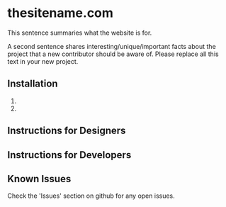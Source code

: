 thesitename.com
===============

This sentence summaries what the website is for.

A second sentence shares interesting/unique/important facts about the project that a new contributor should be aware of.
Please replace all this text in your new project.

Installation
------------

1.
2.

Instructions for Designers
--------------------------


Instructions for Developers
---------------------------



Known Issues
------------

Check the 'Issues' section on github for any open issues.